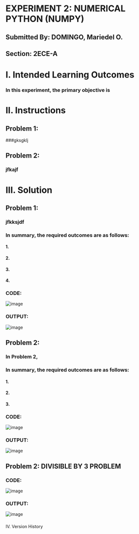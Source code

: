 # EXPERIMENT 2: NUMERICAL PYTHON (NUMPY)
## Submitted By: DOMINGO, Mariedel O.  
## Section: 2ECE-A
# I. Intended Learning Outcomes
### In this experiment, the primary objective is 
# II. Instructions
## Problem 1: 
###gksgklj
## Problem 2: 
### jfkajf
# III. Solution
## Problem 1: 
### jfkksjdf
###
### In summary, the required outcomes are as follows:
#### 1. 
#### 2.
#### 3. 
#### 4. 
###
### CODE:
![image](https://github.com/user-attachments/assets/9adb9c9f-a0b3-4343-b5dd-558d9ef6420d)
###
### OUTPUT:
![image](https://github.com/user-attachments/assets/ef55468e-0cf4-4812-928e-4db21c6d5b7b)
## Problem 2:
### In Problem 2,
###
### In summary, the required outcomes are as follows:
#### 1. 
#### 2. 
#### 3. 
###
### CODE:
![image](https://github.com/user-attachments/assets/e44c54a2-4efc-4477-912d-3978a25bfd6a)
###
### OUTPUT:
![image](https://github.com/user-attachments/assets/8008c4c5-aa72-4ff3-b87e-b16b282d052e)
## Problem 2: DIVISIBLE BY 3 PROBLEM
###
### CODE:
![image](https://github.com/user-attachments/assets/4ab0bf43-2d9b-4e19-94ac-947a2cdbf8f2)
###
### OUTPUT:
![image](https://github.com/user-attachments/assets/917ca207-4f41-4877-b4ba-b2ed0707a61e)
###
IV. Version History



